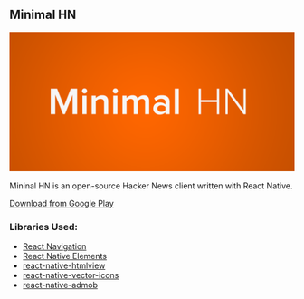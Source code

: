 ## Minimal HN

<p align="center">
  <img src="graphics/feature graphic.png" alt="Minimal HN" />
</p>

Mininal HN is an open-source Hacker News client written with React Native.

[Download from Google Play](https://play.google.com/store/apps/details?id=com.hadaclay.minimalhn)

### Libraries Used:
- [React Navigation](https://reactnavigation.org/)
- [React Native Elements](https://react-native-training.github.io/react-native-elements/)
- [react-native-htmlview](https://github.com/jsdf/react-native-htmlview)
- [react-native-vector-icons](https://oblador.github.io/react-native-vector-icons/)
- [react-native-admob](https://github.com/sbugert/react-native-admob)
